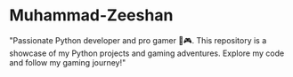 # Muhammad-Zeeshan
"Passionate Python developer and pro gamer 🐍🎮. This repository is a showcase of my Python projects and gaming adventures. Explore my code and follow my gaming journey!"
